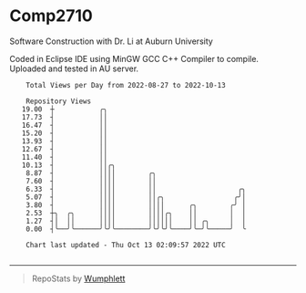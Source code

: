 # Comp2710
Software Construction with Dr. Li at Auburn University

Coded in Eclipse IDE using MinGW GCC C++ Compiler to compile.
Uploaded and tested in AU server.

```
    Total Views per Day from 2022-08-27 to 2022-10-13

    Repository Views
   19.00  ┼           ╭╮
   17.73  ┤           ││
   16.47  ┤           ││
   15.20  ┤           ││
   13.93  ┤           ││
   12.67  ┤           ││
   11.40  ┤           ││
   10.13  ┤           ││╭╮
    8.87  ┤           ││││        ╭╮
    7.60  ┤           ││││        ││
    6.33  ┤           ││││        ││                    ╭╮
    5.07  ┤           ││││        ││╭╮                 ╭╯│
    3.80  ┤           ││││        ││││      ╭╮        ╭╯ │
    2.53  ┼╮  ╭╮      ││││        ││││╭╮    ││        │  │
    1.27  ┤│  ││      ││││        ││││││    ││ ╭╮     │  │
    0.00  ┤╰──╯╰──────╯╰╯╰────────╯╰╯╰╯╰────╯╰─╯╰─────╯  ╰

    Chart last updated - Thu Oct 13 02:09:57 2022 UTC
    
```

---

> RepoStats by [Wumphlett](https://github.com/Wumphlett)

